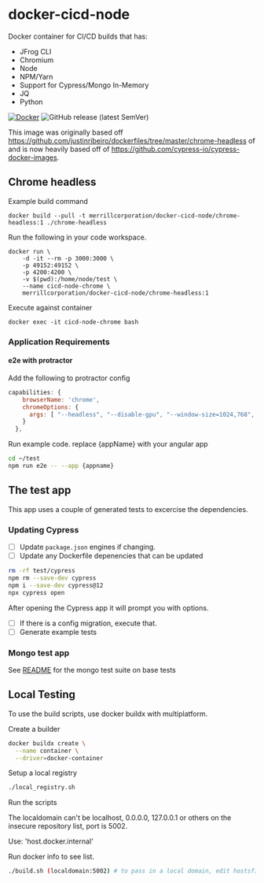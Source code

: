 # docker-cicd-node

Docker container for CI/CD builds that has:

- JFrog CLI
- Chromium
- Node
- NPM/Yarn
- Support for Cypress/Mongo In-Memory
- JQ
- Python

[![Docker](https://github.com/DatasiteLabs/docker-cicd-node/actions/workflows/docker-publish.yml/badge.svg)](https://github.com/DatasiteLabs/docker-cicd-node/actions/workflows/docker-publish.yml) ![GitHub release (latest SemVer)](https://img.shields.io/github/v/release/DatasiteLabs/docker-cicd-node?sort=semver)

This image was originally based off https://github.com/justinribeiro/dockerfiles/tree/master/chrome-headless of and is now heavily based off of https://github.com/cypress-io/cypress-docker-images.

## Chrome headless

Example build command

```docker
docker build --pull -t merrillcorporation/docker-cicd-node/chrome-headless:1 ./chrome-headless
```

Run the following in your code workspace.

```docker
docker run \
    -d -it --rm -p 3000:3000 \
    -p 49152:49152 \
    -p 4200:4200 \
    -v $(pwd):/home/node/test \
    --name cicd-node-chrome \
    merrillcorporation/docker-cicd-node/chrome-headless:1
```

Execute against container

```docker
docker exec -it cicd-node-chrome bash
```

### Application Requirements

#### e2e with protractor

Add the following to protractor config

```javascript
capabilities: {
    browserName: 'chrome',
    chromeOptions: {
      args: [ "--headless", "--disable-gpu", "--window-size=1024,768", "--no-sandbox" ]
    }
  },
```

Run example code. replace {appName} with your angular app

```bash
cd ~/test
npm run e2e -- --app {appname}
```

## The test app

This app uses a couple of generated tests to excercise the dependencies.

### Updating Cypress

- [ ] Update `package.json` engines if changing.
- [ ] Update any Dockerfile depenencies that can be updated

```bash
rm -rf test/cypress
npm rm --save-dev cypress
npm i --save-dev cypress@12
npx cypress open
```

After opening the Cypress app it will prompt you with options.

- [ ] If there is a config migration, execute that.
- [ ] Generate example tests

### Mongo test app

See [README](./test/mongo/README.md) for the mongo test suite on base tests

## Local Testing

To use the build scripts, use docker buildx with multiplatform.

Create a builder

```bash
docker buildx create \
  --name container \
  --driver=docker-container
```

Setup a local registry

```bash
./local_registry.sh
```

Run the scripts

The localdomain can't be localhost, 0.0.0.0, 127.0.0.1 or others on the insecure repository list, port is 5002.

Use: 'host.docker.internal'

Run docker info to see list.

```bash
./build.sh (localdomain:5002) # to pass in a local domain, edit hostsfile
```
